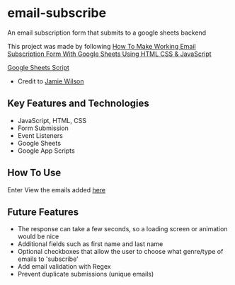 # email-subscribe
An email subscription form that submits to a google sheets backend

This project was made by following [How To Make Working Email Subscription Form With Google Sheets Using HTML CSS & JavaScript](https://youtu.be/a8Om25FbaJA?si=GZLHw-KryDXp3FdL)

[Google Sheets Script](https://github.com/jamiewilson/form-to-google-sheets.git)
- Credit to [Jamie Wilson](https://github.com/jamiewilson)

## Key Features and Technologies
- JavaScript, HTML, CSS
- Form Submission
- Event Listeners
- Google Sheets
- Google App Scripts

## How To Use
Enter
View the emails added [here](https://docs.google.com/spreadsheets/d/1uXS4sX9zz3uBRi6xuDzZ-TqbMk0Np-1fiGcip4T6HKY/edit?usp=sharing)

## Future Features
- The response can take a few seconds, so a loading screen or animation would be nice
- Additional fields such as first name and last name
- Optional checkboxes that allow the user to choose what genre/type of emails to 'subscribe'
- Add email validation with Regex
- Prevent duplicate submissions (unique emails)

